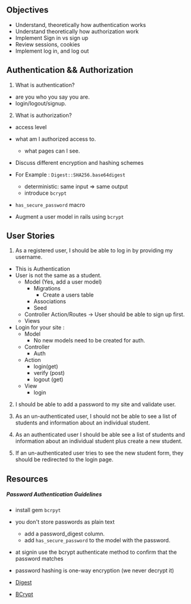 ## Objectives
- Understand, theoretically how authentication works
- Understand theoretically how authorization work
- Implement Sign in vs sign up
- Review sessions, cookies
- Implement log in, and log out

## Authentication && Authorization
1. What is authentication?
  - are you who you say you are.
  - login/logout/signup.
2. What is authorization?
  - access level
  - what am I authorized access to.
    - what pages can I see.

  - Discuss different encryption and hashing schemes
  - For Example :  `Digest::SHA256.base64digest`
    - deterministic: same input => same output
    - introduce `bcrypt`
  - `has_secure_password` macro
  - Augment a user model in rails using `bcrypt`

## User Stories
1. As a registered user, I should be able to log in by providing my username.
  - This is Authentication
  - User is not the same as a student.
    - Model (Yes, add a user model)
      - Migrations
        - Create a users table
      - Associations
      - Seed
    - Controller Action/Routes
      -> User should be able to sign up first.
    - Views
  - Login for your site :
    - Model
      - No new models need to be created for auth.
    - Controller
      - Auth
    - Action
      - login(get)
      - verify (post)
      - logout (get)
    - View
      - login
2. I should be able to add a password to my site and validate user.

3. As an un-authenticated user, I should not be able to see a list of students and information about an individual student.

4. As an authenticated user I should be able see a list of students and information about an individual student plus create a new student.

5. If an un-authenticated user tries to see the new student form, they should be redirected to the login page.

## Resources
##### Password Authentication Guidelines

- install gem `bcrpyt`
- you don't store passwords as plain text
  - add a password_digest column.
  - add `has_secure_password` to the model with the password.
- at signin use the bcrypt authenticate method to confirm that the password matches
- password hashing is one-way encryption (we never decrypt it)

- [Digest](https://ruby-doc.org/stdlib-2.2.1/libdoc/digest/rdoc/Digest.html)
- [BCrypt](https://github.com/codahale/bcrypt-ruby)
